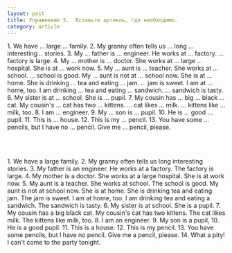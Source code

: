 ```yaml
---
layout: post
title: Упражнение 5.  Вставьте артикль, где необходимо.
category: article
---
```

<section class="question">
1. We have ... large ... family. 2. My granny often tells us ... long ... interesting .. stories. 3. My ... father is ... engineer. He works at ... factory. ... factory is large. 4. My ... mother is ... doctor. She works at ... large ... hospital. She is at ... work now. 5. My ... aunt is ... teacher. She works at ... school. ... school is good. My ... aunt is not at ... school now. She is at ... home. She is drinking ... tea and eating ... jam. ... jam is sweet. I am at ... home, too. I am drinking ... tea and eating ... sandwich. ... sandwich is tasty. 6. My sister is at ... school. She is ... pupil. 7. My cousin has ... big ... black ... cat. My cousin's ... cat has two ... kittens. ... cat likes ... milk. ... kittens like ... milk, too. 8. I am ... engineer. 9. My ... son is ... pupil. 10. He is ... good ... pupil. 11. This is ... house. 12. This is my ... pencil. 13. You have some ... pencils, but I have no ... pencil. Give me ... pencil, please.

<br><br>
</section>

<section class="answer">
1. We have a large family. 2. My granny often tells us long interesting stories. 3. My father is an engineer. He works at a factory. The factory is large. 4. My mother is a doctor. She works at a large hospital. She is at work now. 5. My aunt is a teacher. She works at school. The school is good. My aunt is not at school now. She is at home. She is drinking tea and eating jam. The jam is sweet. I am at home, too. I am drinking tea and eating a sandwich. The sandwich is tasty. 6. My sister is at school. She is a pupil. 7. My cousin has a big black cat. My cousin's cat has two kittens. The cat likes milk. The kittens like milk, too. 8. I am an engineer. 9. My son is a pupil, 10. He is a good pupil. 11. This is a house. 12. This is my pencil. 13. You have some pencils, but I have no pencil. Give me a pencil, please. 14. What a pity! I can't come to the party tonight.
</section>